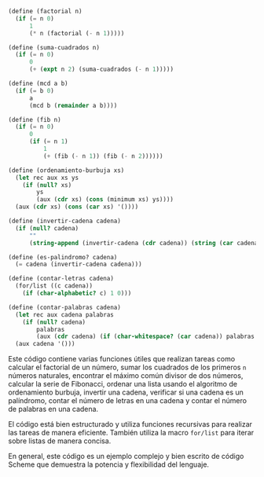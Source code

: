 ```scheme
(define (factorial n)
  (if (= n 0)
      1
      (* n (factorial (- n 1)))))

(define (suma-cuadrados n)
  (if (= n 0)
      0
      (+ (expt n 2) (suma-cuadrados (- n 1)))))

(define (mcd a b)
  (if (= b 0)
      a
      (mcd b (remainder a b))))

(define (fib n)
  (if (= n 0)
      0
      (if (= n 1)
          1
          (+ (fib (- n 1)) (fib (- n 2))))))

(define (ordenamiento-burbuja xs)
  (let rec aux xs ys
    (if (null? xs)
        ys
        (aux (cdr xs) (cons (minimum xs) ys))))
  (aux (cdr xs) (cons (car xs) '())))

(define (invertir-cadena cadena)
  (if (null? cadena)
      ""
      (string-append (invertir-cadena (cdr cadena)) (string (car cadena)))))

(define (es-palindromo? cadena)
  (= cadena (invertir-cadena cadena)))

(define (contar-letras cadena)
  (for/list ((c cadena))
    (if (char-alphabetic? c) 1 0)))

(define (contar-palabras cadena)
  (let rec aux cadena palabras
    (if (null? cadena)
        palabras
        (aux (cdr cadena) (if (char-whitespace? (car cadena)) palabras (cons (car cadena) palabras)))))
  (aux cadena '()))
```

Este código contiene varias funciones útiles que realizan tareas como calcular el factorial de un número, sumar los cuadrados de los primeros `n` números naturales, encontrar el máximo común divisor de dos números, calcular la serie de Fibonacci, ordenar una lista usando el algoritmo de ordenamiento burbuja, invertir una cadena, verificar si una cadena es un palíndromo, contar el número de letras en una cadena y contar el número de palabras en una cadena.

El código está bien estructurado y utiliza funciones recursivas para realizar las tareas de manera eficiente. También utiliza la macro `for/list` para iterar sobre listas de manera concisa.

En general, este código es un ejemplo complejo y bien escrito de código Scheme que demuestra la potencia y flexibilidad del lenguaje.